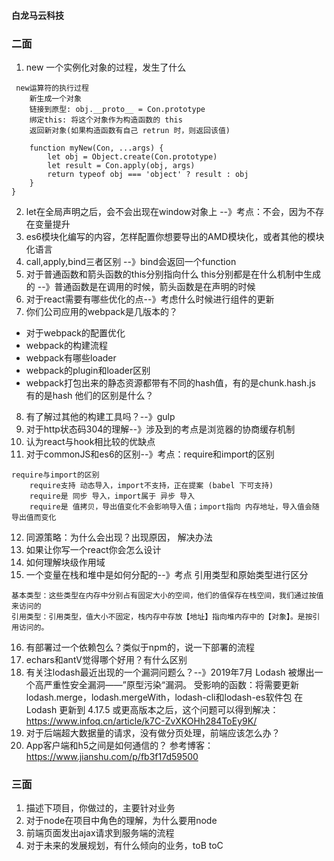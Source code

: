 #### 白龙马云科技

### 二面
1. new 一个实例化对象的过程，发生了什么
```
 new运算符的执行过程
    新生成一个对象
    链接到原型: obj.__proto__ = Con.prototype
    绑定this: 将这个对象作为构造函数的 this
    返回新对象(如果构造函数有自己 retrun 时，则返回该值)

    function myNew(Con, ...args) {
        let obj = Object.create(Con.prototype)
        let result = Con.apply(obj, args)
        return typeof obj === 'object' ? result : obj
    }
}

```
2. let在全局声明之后，会不会出现在window对象上 --》考点：不会，因为不存在变量提升
3. es6模块化编写的内容，怎样配置你想要导出的AMD模块化，或者其他的模块化语言
4. call,apply,bind三者区别 --》bind会返回一个function
5. 对于普通函数和箭头函数的this分别指向什么
    this分别都是在什么机制中生成的 --》普通函数是在调用的时候，箭头函数是在声明的时候
6. 对于react需要有哪些优化的点--》考虑什么时候进行组件的更新
7. 你们公司应用的webpack是几版本的？
  -  对于webpack的配置优化
  -  webpack的构建流程
  -  webpack有哪些loader
  -  webpack的plugin和loader区别
  -  webpack打包出来的静态资源都带有不同的hash值，有的是chunk.hash.js 有的是hash 他们的区别是什么？
8. 有了解过其他的构建工具吗？--》gulp
9. 对于http状态码304的理解--》涉及到的考点是浏览器的协商缓存机制
10. 认为react与hook相比较的优缺点
11. 对于commonJS和es6的区别--》考点：require和import的区别
```
require与import的区别
    require支持 动态导入，import不支持，正在提案 (babel 下可支持)
    require是 同步 导入，import属于 异步 导入
    require是 值拷贝，导出值变化不会影响导入值；import指向 内存地址，导入值会随导出值而变化

```
12. 同源策略：为什么会出现？出现原因， 解决办法
13. 如果让你写一个react你会怎么设计
14. 如何理解块级作用域
15. 一个变量在栈和堆中是如何分配的--》考点 引用类型和原始类型进行区分
```
基本类型：这些类型在内存中分别占有固定大小的空间，他们的值保存在栈空间，我们通过按值来访问的
引用类型：引用类型，值大小不固定，栈内存中存放【地址】指向堆内存中的【对象】。是按引用访问的。

```
16. 有部署过一个依赖包么？类似于npm的，说一下部署的流程
17. echars和antV觉得哪个好用？有什么区别
18. 有关注lodash最近出现的一个漏洞问题么？--》2019年7月 Lodash 被爆出一个高严重性安全漏洞——”原型污染“漏洞。
受影响的函数：将需要更新lodash.merge，lodash.mergeWith，lodash-cli和lodash-es软件包
在 Lodash 更新到 4.17.5 或更高版本之后，这个问题可以得到解决： https://www.infoq.cn/article/k7C-ZvXKOHh284ToEy9K/
19. 对于后端超大数据量的请求，没有做分页处理，前端应该怎么办？
20. App客户端和h5之间是如何通信的？
参考博客：https://www.jianshu.com/p/fb3f17d59500


### 三面
1. 描述下项目，你做过的，主要针对业务
2. 对于node在项目中角色的理解，为什么要用node
3. 前端页面发出ajax请求到服务端的流程
4. 对于未来的发展规划，有什么倾向的业务，toB toC
